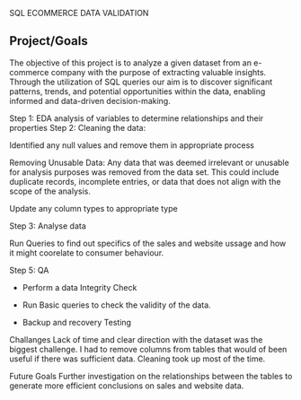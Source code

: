 SQL ECOMMERCE DATA VALIDATION

## Project/Goals
The objective of this project is to analyze a given dataset from an e-commerce company with the purpose of extracting valuable insights. Through the utilization of SQL queries our aim is to discover significant patterns, trends, and potential opportunities within the data, enabling informed and data-driven decision-making.

Step 1: EDA
analysis of variables to determine relationships and their properties
Step 2: Cleaning the data:

Identified any null values and remove them in appropriate process


Removing Unusable Data: Any data that was deemed irrelevant or unusable for analysis purposes was removed from the data set. This could include duplicate records, incomplete entries, or data that does not align with the scope of the analysis.

Update any column types to appropriate type 

Step 3: Analyse data

Run Queries to find out specifics of the sales and website ussage and how it might coorelate to consumer behaviour.

Step 5: QA

- Perform a data Integrity Check 

- Run Basic queries to check the validity of the data.
- Backup and recovery Testing


Challanges
Lack of time and clear direction with the dataset was the biggest challenge. I had to remove columns from tables that would of been useful if there was sufficient data. Cleaning took up most of the time.

Future Goals
Further investigation on the relationships between the tables to generate more efficient conclusions on sales and website data.


